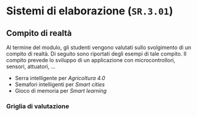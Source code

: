 # Sistemi di elaborazione (`SR.3.01`)

## Compito di realtà

Al termine del modulo, gli studenti vengono valutati sullo svolgimento di un compito di realtà. Di seguito sono riportati degli esempi di tale compito. Il compito prevede lo sviluppo di un applicazione con microcontrollori, sensori, attuatori, ...

- Serra intelligente per *Agricoltura 4.0*
- Semafori intelligenti per *Smart cities*
- Gioco di memoria per *Smart learning*

### Griglia di valutazione